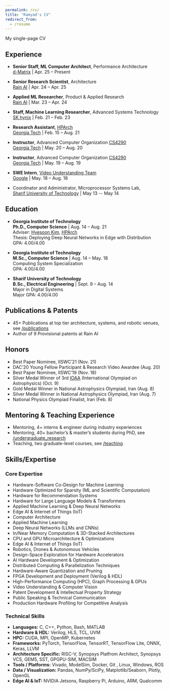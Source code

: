 ```yaml
---
permalink: /cv/
title: "Ramyad's CV"
redirect_from:
  - /resume
---
```

My single-page CV

## Experience
  * __Senior Staff, ML Computer Architect__, Performance Architecture  
    [d-Matrix](https://www.d-matrix.ai/) |  Apr. 25 – Present

  * __Senior Research Scientist__, Architecture  
    [Rain AI](https://rain.ai/) |  Apr. 24 – Apr. 25

  * __Applied ML Researcher__, Product & Applied Research  
    [Rain AI](https://rain.ai/) |  Mar. 23 – Apr. 24

  * __Staff, Machine Learning Researcher__, Advanced Systems Technology  
    [SK hynix](https://www.skhynix.com/) |  Feb. 21 – Feb. 23

  * __Research Assistant__, [HPArch](http://hparch.gatech.edu/)  
    [Georgia Tech](https://www.gatech.edu/) |  Feb. 15 – Aug. 21

  * __Instructor__, Advanced Computer Organization [CS4290](http://hparch.gatech.edu/courses/summer20/cs4290/)  
    [Georgia Tech](https://www.gatech.edu/) | May. 20 – Aug. 20

  * __Instructor__, Advanced Computer Organization [CS4290](http://hparch.gatech.edu/courses/summer19/cs4290/)  
    [Georgia Tech](https://www.gatech.edu/) | May. 19 – Aug. 19

  * __SWE Intern__, [Video Understanding Team](https://research.google.com/youtube8m/)  
    [Google](https://www.google.com/) | May. 18 – Aug. 18

  * Coordinator and Administrator, Microprocessor Systems Lab,  
    [Sharif University of Technology](https://www.en.sharif.ir/) | May 13 -- May 14

## Education
* __Georgia Institute of Technology__  
  __Ph.D., Computer Science__ | Aug. 14 – Aug. 21  
  Adviser: [Hyesoon Kim](https://www.cc.gatech.edu/~hyesoon/), [HPArch](http://hparch.gatech.edu/)  
  Thesis: Deploying Deep Neural Networks in Edge with Distribution  
  GPA: 4.00/4.00  

* __Georgia Institute of Technology__  
  __M.Sc., Computer Science__ | Aug. 14 – May. 18  
  Computing System Specialization  
  GPA: 4.00/4.00  

* __Sharif University of Technology__  
  __B.Sc., Electrical Engineering__ | Sept. 9 – Aug. 14  
  Major in Digital Systems  
  Major GPA: 4.00/4.00  

## Publications & Patents
  * 45+ Publications at top tier architecture, systems, and robotic venues, see [/publications](https://ramyadhadidi.github.io/publications/)
  * Author of 9 Provisional patents at Rain AI

## Honors
  * Best Paper Nominee, IISWC’21 (Nov. 21)
  * DAC’20 Young Fellow Participant & Research Video Awardee (Aug. 20)
  * Best Paper Nominee, IISWC’19 (Nov. 18)
  * Silver Medal Winner of 3rd [IOAA](https://en.wikipedia.org/wiki/International_Olympiad_on_Astronomy_and_Astrophysics) (International Olympiad on Astrophysics) (Oct. 9)
  * Gold Medal Winner in National Astrophysics Olympiad, Iran (Aug. 8)
  * Silver Medal Winner in National Astrophysics Olympiad, Iran (Aug. 7)
  * National Physics Olympiad Finalist, Iran (Feb. 8)

## Mentoring & Teaching Experience
  * Mentoring, 4+ interns & engineer during industry experiences
  * Mentoring, 40+ bachelor’s & master’s students during PhD, see [/undergraduate_research](https://ramyadhadidi.github.io/portfolio/)
  * Teaching, two graduate-level courses, see [/teaching](https://ramyadhadidi.github.io/portfolio/)

## Skills/Expertise

### Core Expertise
- Hardware-Software Co-Design for Machine Learning
- Hardware Optimized for Sparsity (ML and Scientific Computation)
- Hardware for Recommendation Systems
- Hardware for Large Language Models & Transformers
- Applied Machine Learning & Deep Neural Networks
- Edge AI & Internet of Things (IoT)
- Computer Architecture
- Applied Machine Learning
- Deep Neural Networks (LLMs and CNNs)
- In/Near Memory Computation & 3D-Stacked Architectures
- CPU and GPU Microarchitecture & Optimizations
- Edge AI & Internet of Things (IoT)
- Robotics, Drones & Autonomous Vehicles
- Design-Space Exploration for Hardware Accelerators
- AI Hardware Development & Optimization
- Distributed Computing & Parallelization Techniques
- Hardware-Aware Quantization and Pruning
- FPGA Development and Deployment (Verilog & HDL)
- High-Performance Computing (HPC), Graph Processing & GPUs
- Video Understanding & Computer Vision
- Patent Development & Intellectual Property Strategy
- Public Speaking & Technical Communication
- Production Hardware Profiling for Competitive Analysis

### Technical Skills
- **Languages:** C, C++, Python, Bash, MATLAB
- **Hardware & HDL:** Verilog, HLS, TCL, UVM
- **HPC:** CUDA, MPI, OpenMP, Kubernetes
- **Frameworks:** PyTorch, TensorFlow, TensorRT, TensorFlow Lite, ONNX, Keras, LLVM
- **Architecture Specific:** RISC-V, Synopsys Platfrom Architect, Synopsys VCS, GEM5, SST, GPGPU-SIM, MACSIM
- **Tools / Platforms:** Vivado, ModelSim, Docker, Git , Linux, Windows, ROS
- **Data / Visualization:** Pandas, NumPy/SciPy, Matplotlib/Seaborn, Plotly, OpenGL
- **Edge AI & IoT:** NVIDIA Jetsons, Raspberry Pi, Arduino, ARM, Qualcomm

